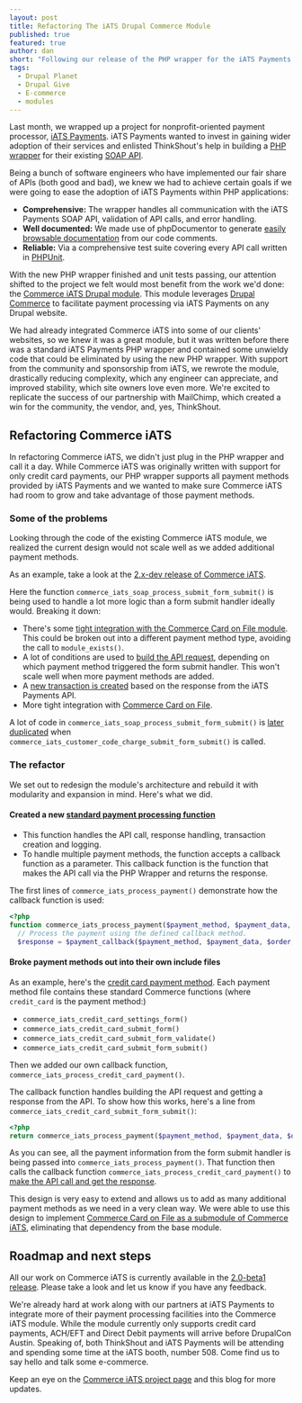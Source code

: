 ```yaml
---
layout: post
title: Refactoring The iATS Drupal Commerce Module
published: true
featured: true
author: dan
short: "Following our release of the PHP wrapper for the iATS Payments API, we took on refactoring the Commerce iATS module."
tags:
  - Drupal Planet
  - Drupal Give
  - E-commerce
  - modules
---
```


Last month, we wrapped up a project for nonprofit-oriented payment processor, [iATS Payments](http://home.iatspayments.com/). iATS Payments wanted to invest in gaining wider adoption of their services and enlisted ThinkShout's help in building a [PHP wrapper](http://thinkshout.com/blog/2014/03/announcing-iats-php-wrapper/) for their existing [SOAP API](http://home.iatspayments.com/sites/default/files/iats_webservices_overview_version_4.0_0.pdf).

Being a bunch of software engineers who have implemented our fair share of APIs (both good and bad), we knew we had to achieve certain goals if we were going to ease the adoption of iATS Payments within PHP applications:

* **Comprehensive:** The wrapper handles all communication with the iATS Payments SOAP API, validation of API calls, and error handling.
* **Well documented:** We made use of phpDocumentor to generate [easily browsable documentation](http://iatspayments.github.io/PHP/namespaces/iATS.html) from our code comments.
* **Reliable:** Via a comprehensive test suite covering every API call written in [PHPUnit](http://phpunit.de/).

With the new PHP wrapper finished and unit tests passing, our attention shifted to the project we felt would most benefit from the work we'd done: the [Commerce iATS Drupal module](https://drupal.org/project/commerce_iats). This module leverages [Drupal Commerce](http://drupal.org/project/commerce) to facilitate payment processing via iATS Payments on any Drupal website.

We had already integrated Commerce iATS into some of our clients' websites, so we knew it was a great module, but it was written before there was a standard iATS Payments PHP wrapper and contained some unwieldy code that could be eliminated by using the new PHP wrapper. With support from the community and sponsorship from iATS, we rewrote the module, drastically reducing complexity, which any engineer can appreciate, and improved stability, which site owners love even more. We're excited to replicate the success of our partnership with MailChimp, which created a win for the community, the vendor, and, yes, ThinkShout.

## Refactoring Commerce iATS

In refactoring Commerce iATS, we didn't just plug in the PHP wrapper and call it a day. While Commerce iATS was originally written with support for only credit card payments, our PHP wrapper supports all payment methods provided by iATS Payments and we wanted to make sure Commerce iATS had room to grow and take advantage of those payment methods.

### Some of the problems

Looking through the code of the existing Commerce iATS module, we realized the current design would not scale well as we added additional payment methods.

As an example, take a look at the [2.x-dev release of Commerce iATS](http://drupalcode.org/project/commerce_iats.git/blob/dea433a:/commerce_iats.module#l305).

Here the function `commerce_iats_soap_process_submit_form_submit()` is being used to handle a lot more logic than a form submit handler ideally would. Breaking it down:

* There's some [tight integration with the Commerce Card on File module](http://drupalcode.org/project/commerce_iats.git/blob/dea433a:/commerce_iats.module#l317). This could be broken out into a different payment method type, avoiding the call to `module_exists()`.
* A lot of conditions are used to [build the API request](http://drupalcode.org/project/commerce_iats.git/blob/dea433a:/commerce_iats.module#l332), depending on which payment method triggered the form submit handler. This won't scale well when more payment methods are added.
* A [new transaction is created](http://drupalcode.org/project/commerce_iats.git/blob/dea433a:/commerce_iats.module#l367) based on the response from the iATS Payments API.
* More tight integration with [Commerce Card on File](http://drupalcode.org/project/commerce_iats.git/blob/dea433a:/commerce_iats.module#l415).

A lot of code in `commerce_iats_soap_process_submit_form_submit()` is [later duplicated](http://drupalcode.org/project/commerce_iats.git/blob/dea433a:/commerce_iats.module#l521) when `commerce_iats_customer_code_charge_submit_form_submit()` is called.

### The refactor

We set out to redesign the module's architecture and rebuild it with modularity and expansion in mind. Here's what we did.

#### Created a new [standard payment processing function](http://drupalcode.org/project/commerce_iats.git/blob/HEAD:/commerce_iats.module#l210)

* This function handles the API call, response handling, transaction creation and logging.
* To handle multiple payment methods, the function accepts a callback function as a parameter. This callback function is the function that makes the API call via the PHP Wrapper and returns the response.

The first lines of `commerce_iats_process_payment()` demonstrate how the callback function is used:

```php
<?php
function commerce_iats_process_payment($payment_method, $payment_data, $order, $charge, $payment_callback) {
  // Process the payment using the defined callback method.
  $response = $payment_callback($payment_method, $payment_data, $order, $charge);
```

#### Broke payment methods out into their own include files

As an example, here's the [credit card payment method](http://drupalcode.org/project/commerce_iats.git/blob/HEAD:/includes/commerce_iats.credit_card.inc). Each payment method file contains these standard Commerce functions (where `credit_card` is the payment method:)

* `commerce_iats_credit_card_settings_form()`
* `commerce_iats_credit_card_submit_form()`
* `commerce_iats_credit_card_submit_form_validate()`
* `commerce_iats_credit_card_submit_form_submit()`

Then we added our own callback function, `commerce_iats_process_credit_card_payment()`.

The callback function handles building the API request and getting a response from the API. To show how this works, here's a line from `commerce_iats_credit_card_submit_form_submit()`:

```php
<?php
return commerce_iats_process_payment($payment_method, $payment_data, $order, $charge, 'commerce_iats_process_credit_card_payment');
```

As you can see, all the payment information from the form submit handler is being passed into `commerce_iats_process_payment()`. That function then calls the callback function `commerce_iats_process_credit_card_payment()` to [make the API call and get the response](http://drupalcode.org/project/commerce_iats.git/blob/HEAD:/includes/commerce_iats.credit_card.inc#l84).

This design is very easy to extend and allows us to add as many additional payment methods as we need in a very clean way. We were able to use this design to implement [Commerce Card on File as a submodule of Commerce iATS](http://drupalcode.org/project/commerce_iats.git/tree/HEAD:/modules/commerce_iats_cardonfile), eliminating that dependency from the base module.

## Roadmap and next steps

All our work on Commerce iATS is currently available in the [2.0-beta1 release](https://drupal.org/node/2227713). Please take a look and let us know if you have any feedback.

We're already hard at work along with our partners at iATS Payments to integrate more of their payment processing facilities into the Commerce iATS module. While the module currently only supports credit card payments, ACH/EFT and Direct Debit payments will arrive before DrupalCon Austin. Speaking of, both ThinkShout and iATS Payments will be attending and spending some time at the iATS booth, number 508. Come find us to say hello and talk some e-commerce.

Keep an eye on the [Commerce iATS project page](https://drupal.org/project/commerce_iats) and this blog for more updates.
